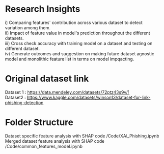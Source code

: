 # Research Insights
i) Comparing features' contribution across various dataset to detect variation among them.
<br />
ii) Impact of feature value in model's prediction throughout the different datasets.
<br />
iii) Cross check accuracy with training model on a dataset and testing on different dataset.
<br />
iv) Generate outcomes and suggestion on making future dataset agnostic model and monolithic feature list in terms on model impqacting.

# Original dataset link
Dataset 1 : https://data.mendeley.com/datasets/72ptz43s9v/1
<br />
Dataset2 : https://www.kaggle.com/datasets/winson13/dataset-for-link-phishing-detection

# Folder Structure
Dataset specific feature analysis with SHAP code /Code/XAI_Phishing.ipynb
<br />
Merged dataset feature analysis with SHAP code /Code/common_features_model.ipynb
